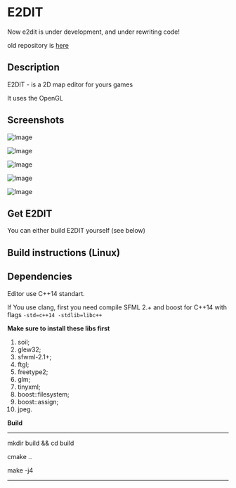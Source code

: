 # E2DIT

Now e2dit is under development, and under rewriting code!

old repository is [here](https://bitbucket.org/lveteam/lve-mapeditor-framework)

## Description

E2DIT - is a 2D map editor for yours games

It uses the OpenGL

## Screenshots

![Image](<https://www.linux.org.ru/images/16366/1500px.jpg>)

![Image](<http://hsto.org/files/7b3/c85/958/7b3c85958c004fafbd1200b9aab3abc7.png>)

![Image](<https://hsto.org/files/735/1c6/565/7351c6565f1243f7b02e698d205fd4d3.png>)

![Image](<https://hsto.org/files/db5/99c/e05/db599ce05d1d40b9ab46bf85581c29d1.png>)

![Image](<https://hsto.org/files/1bf/504/3a4/1bf5043a42c444ba84f5b4c64614ba1f.png>)

## Get E2DIT

You can either build E2DIT yourself (see below)

## Build instructions (Linux)

## Dependencies

Editor use C++14 standart.

If You use clang, first you need compile SFML 2.+ and boost for C++14 with flags `-std=c++14 -stdlib=libc++`

**Make sure to install these libs first**

1. soil;
2. glew32;
3. sfwml-2.1+;
4. ftgl;
5. freetype2;
6. glm;
7. tinyxml;
8. boost::filesystem;
9. boost::assign;
10. jpeg.

**Build**

---

mkdir build && cd build

cmake ..

make -j4

---
